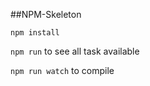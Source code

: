 ##NPM-Skeleton

```npm install```

```npm run```
to see all task available

```npm run watch```
to compile